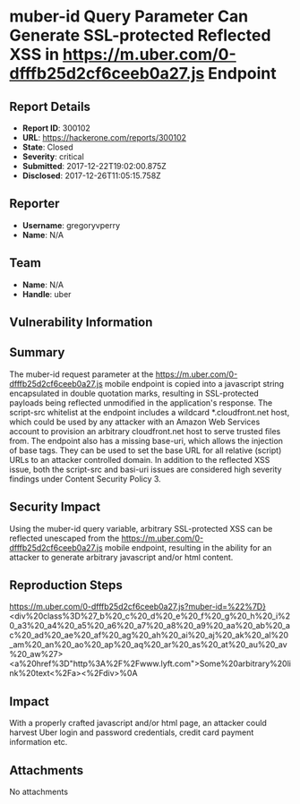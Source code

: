 # muber-id Query Parameter Can Generate SSL-protected Reflected XSS in https://m.uber.com/0-dfffb25d2cf6ceeb0a27.js Endpoint

## Report Details
- **Report ID**: 300102
- **URL**: https://hackerone.com/reports/300102
- **State**: Closed
- **Severity**: critical
- **Submitted**: 2017-12-22T19:02:00.875Z
- **Disclosed**: 2017-12-26T11:05:15.758Z

## Reporter
- **Username**: gregoryvperry
- **Name**: N/A

## Team
- **Name**: N/A
- **Handle**: uber

## Vulnerability Information
## Summary
The muber-id request parameter at the https://m.uber.com/0-dfffb25d2cf6ceeb0a27.js mobile endpoint is copied into a javascript string encapsulated in double quotation marks, resulting in SSL-protected payloads being reflected unmodified in the application's response. The script-src whitelist at the endpoint includes a wildcard *.cloudfront.net host, which could be used by any attacker with an Amazon Web Services account to provision an arbitrary cloudfront.net host to serve trusted files from. The endpoint also has a missing base-uri, which allows the injection of base tags. They can be used to set the base URL for all relative (script) URLs to an attacker controlled domain. In addition to the reflected XSS issue, both the script-src and basi-uri issues are considered high severity findings under Content Security Policy 3.

## Security Impact
Using the muber-id query variable, arbitrary SSL-protected XSS can be reflected unescaped from the https://m.uber.com/0-dfffb25d2cf6ceeb0a27.js mobile endpoint, resulting in the ability for an attacker to generate arbitrary javascript and/or html content.

## Reproduction Steps
https://m.uber.com/0-dfffb25d2cf6ceeb0a27.js?muber-id=%22%7D}</script><div%20class%3D%27_b%20_c%20_d%20_e%20_f%20_g%20_h%20_i%20_a3%20_a4%20_a5%20_a6%20_a7%20_a8%20_a9%20_aa%20_ab%20_ac%20_ad%20_ae%20_af%20_ag%20_ah%20_ai%20_aj%20_ak%20_al%20_am%20_an%20_ao%20_ap%20_aq%20_ar%20_as%20_at%20_au%20_av%20_aw%27><a%20href%3D"http%3A%2F%2Fwww.lyft.com">Some%20arbitrary%20link%20text<%2Fa><%2Fdiv>%0A

## Impact

With a properly crafted javascript and/or html page, an attacker could harvest Uber login and password credentials, credit card payment information etc.

## Attachments
No attachments
